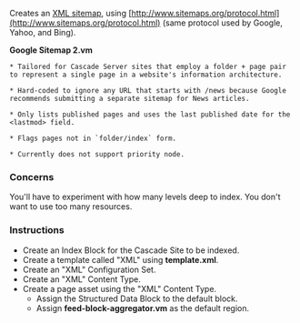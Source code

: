 
Creates an [XML sitemap](http://www.union.edu/feeds/sitemaps/reboot.xml), using [http://www.sitemaps.org/protocol.html](http://www.sitemaps.org/protocol.html) (same protocol used by Google, Yahoo, and Bing).

**Google Sitemap 2.vm**
	
	* Tailored for Cascade Server sites that employ a folder + page pair to represent a single page in a website's information architecture.

	* Hard-coded to ignore any URL that starts with /news because Google recommends submitting a separate sitemap for News articles.

	* Only lists published pages and uses the last published date for the <lastmod> field.

	* Flags pages not in `folder/index` form.

    * Currently does not support priority node.

### Concerns ###
You'll have to experiment with how many levels deep to index. You don't want to use too many resources.

### Instructions ###
* Create an Index Block for the Cascade Site to be indexed.
* Create a template called "XML" using **template.xml**.
* Create an "XML" Configuration Set.
* Create an "XML" Content Type.
* Create a page asset using the "XML" Content Type.
    * Assign the Structured Data Block to the default block.
    * Assign **feed-block-aggregator.vm** as the default region.